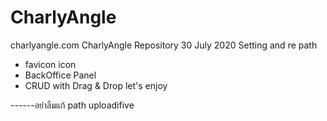 # CharlyAngle
charlyangle.com
CharlyAngle Repository 
30 July 2020
Setting and re path 
- favicon icon
- BackOffice Panel
- CRUD with Drag & Drop
let's enjoy

------อย่าลืมแก้ path uploadifive

